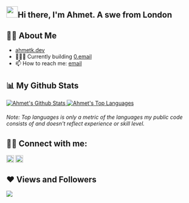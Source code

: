 <h2>
  <img src="https://raw.githubusercontent.com/MartinHeinz/MartinHeinz/master/wave.gif" width="30px">Hi there, I'm Ahmet. A swe from London
</h2>

## 🙋‍♂️ About Me

- [ahmetk.dev](https://dub.sh/ahmet)
- 🧑🏻‍💻 Currently building [0.email](https://dub.sh/zerodotemailgh)
- 📫 How to reach me: [email](mailto:ahmetskilinc@icloud.com)

## 📊 My Github Stats

<a href="https://github.com/ahmetskilinc/github-readme-stats">
  <img alt="Ahmet's Github Stats" src="https://github-readme-stats.vercel.app/api?username=ahmetskilinc&show_icons=true&count_private=true&theme=react&hide_border=true&bg_color=0D1117" />
</a>
<a href="https://github.com/ahmetskilinc/github-readme-stats">
  <img alt="Ahmet's Top Languages" src="https://github-readme-stats.vercel.app/api/top-langs/?username=ahmetskilinc&langs_count=8&count_private=true&layout=compact&theme=react&hide_border=true&bg_color=0D1117" />
</a>
<h6>Note: Top languages is only a metric of the languages my public code consists of and doesn't reflect experience or skill level.</h6>

## 🤙🏼 Connect with me:

<p align="left">
  <a href="https://www.linkedin.com/in/ahmetskilinc/"><img src="https://img.icons8.com/fluent/48/000000/linkedin.png" height="20px" /></a>
  <a href="https://www.instagram.com/ahmet_______k/"><img src="https://img.icons8.com/fluent/48/000000/instagram-new.png" height="20px" /></a>
</p>

## ❤️ Views and Followers

<a href="https://github.com/ahmetskilinc/github-profile-views-counter">
    <img src="https://komarev.com/ghpvc/?username=ahmetskilinc">
</a>
